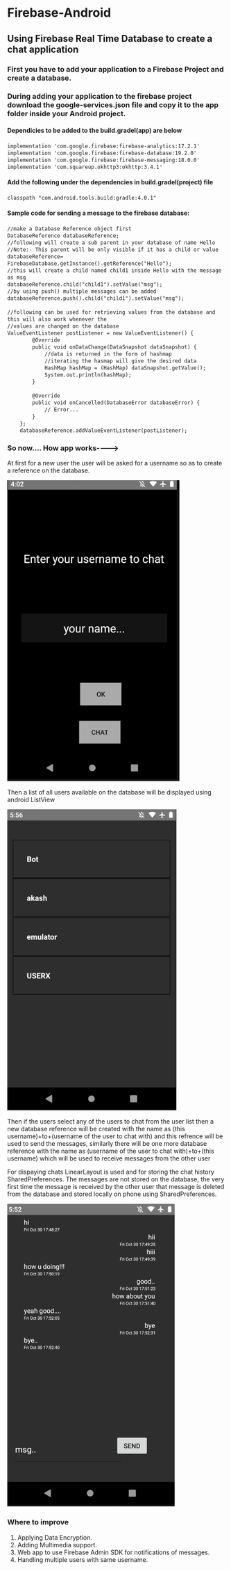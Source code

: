 # Firebase-Android
## Using Firebase Real Time Database to create a chat application

### First you have to add your application to a Firebase Project and create a database.
### During adding your application to the firebase project download the google-services.json file and copy it to the app folder inside your Android project.

#### Dependicies to be added to the build.gradel(app) are below

    implementation 'com.google.firebase:firebase-analytics:17.2.1'
    implementation 'com.google.firebase:firebase-database:19.2.0'
    implementation 'com.google.firebase:firebase-messaging:18.0.0'
    implementation 'com.squareup.okhttp3:okhttp:3.4.1'

#### Add the following under the dependencies in build.gradel(project) file
    classpath "com.android.tools.build:gradle:4.0.1"
    
    
    
#### Sample code for sending a message to the firebase database:
    
    //make a Database Reference object first
    DatabaseReference databaseReference;
    //following will create a sub parent in your database of name Hello
    //Note:- This parent will be only visible if it has a child or value
    databaseReference= FirebaseDatabase.getInstance().getReference("Hello");
    //this will create a child named child1 inside Hello with the message as msg
    databaseReference.child("child1").setValue("msg");
    //by using push() multiple messages can be added
    databaseReference.push().child("child1").setValue("msg");
    
    //following can be used for retrieving values from the database and this will also work whenever the
    //values are changed on the database
    ValueEventListener postListener = new ValueEventListener() {
            @Override
            public void onDataChange(DataSnapshot dataSnapshot) {
                //data is returned in the form of hashmap 
                //iterating the hasmap will give the desired data
                HashMap hashMap = (HashMap) dataSnapshot.getValue();
                System.out.println(hashMap);
            }

            @Override
            public void onCancelled(DatabaseError databaseError) {
                // Error...
            }
        };
        databaseReference.addValueEventListener(postListener);
        
        
### So now.... How app works---->

   At first for a new user the user will be asked for a username so as to create a reference on the database.
   
   ![alt txt](https://github.com/Spectre-ak/Firebase-Android/blob/main/images/Screenshot%202020-10-30%20160318.png)
   
   Then a list of all users available on the database will be displayed using android ListView
   
   ![alt txt](https://github.com/Spectre-ak/Firebase-Android/blob/main/images/Screenshot%202020-10-30%20175618.png)
  
  
   Then if the users select any of the users to chat from the user list then a new database reference will be created with the name as
   (this username)+to+(username of the user to chat with) and this refrence will be used to send the messages, similarly there will be one more
   database reference with the name as (username of the user to chat with)+to+(this username) which will be used to receive messages from the other user
   
   For dispaying chats LinearLayout is used and for storing the chat history SharedPreferences.
   The messages are not stored on the database, the very first time the message is received by the other user that message is deleted from the 
   database and stored locally on phone using SharedPreferences.
   
   ![alt txt](https://github.com/Spectre-ak/Firebase-Android/blob/main/images/Screenshot%202020-10-30%20175313.png)
### Where to improve
   1. Applying Data Encryption.
   2. Adding Multimedia support.
   3. Web app to use Firebase Admin SDK for notifications of messages.
   4. Handling multiple users with same username.
        

